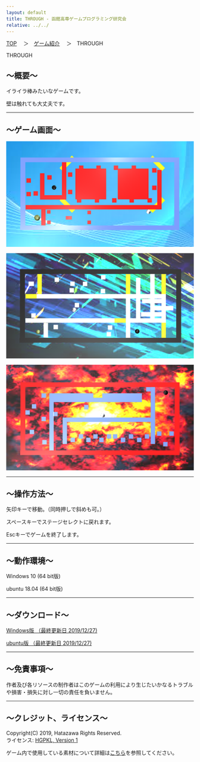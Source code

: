 ```yaml
---
layout: default
title: THROUGH - 函館高専ゲームプログラミング研究会
relative: ../../
---
```

<div class="content">
<div class="main">

<p class="bread">
<a href="../../">TOP</a>
　＞　<a href="../">ゲーム紹介</a>
　＞　THROUGH
</p>

<p class="title">
THROUGH
</p>

<h2>～概要～</h2>

<p>
イライラ棒みたいなゲームです。
</p>
<p>
壁は触れても大丈夫です。
</p>

<hr>
<h2>～ゲーム画面～</h2>

<p>
<img alt="スクリーンショット" src="./ss1.png">
</p>

<p>
<img alt="スクリーンショット" src="./ss2.png">
</p>

<p>
<img alt="スクリーンショット" src="./ss3.png">
</p>

<hr>
<h2>～操作方法～</h2>

<p>
矢印キーで移動。（同時押しで斜めも可。）
</p>
<p>
スペースキーでステージセレクトに戻れます。
</p>
<p>
Escキーでゲームを終了します。
</p>


<hr>
<h2>～動作環境～</h2>

<p>
Windows 10 (64 bit版)
</p>
<p>
ubuntu 18.04 (64 bit版)
</p>

<hr>
<h2>～ダウンロード～</h2>

<p>
<a href="https://box.yahoo.co.jp/guest/viewer?sid=box-l-26oalqoyfj6fl63uanefeuz3se-1001&uniqid=0f835489-3e6f-4027-8da0-aa3d730c5aa6&viewtype=detail">
Windows版 （最終更新日 2019/12/27) </a>
</p>

<p>
<a href="https://box.yahoo.co.jp/guest/viewer?sid=box-l-26oalqoyfj6fl63uanefeuz3se-1001&uniqid=1bd963e4-37f4-4018-85b7-1e4fcdcf897a&viewtype=detail">
ubuntu版 （最終更新日 2019/12/27) </a>
</p>

<hr>
<h2>～免責事項～</h2>

<p>
作者及び各リソースの制作者はこのゲームの利用により生じたいかなるトラブルや損害・損失に対し一切の責任を負いません。
</p>

<hr>
<h2>～クレジット、ライセンス～</h2>

<p>
Copyright(C) 2019, Hatazawa Rights Reserved.
<br>
ライセンス: <a href="../../other/HGPKLv1.html">HGPKL, Version 1</a>
</p>

<p>
ゲーム内で使用している素材について詳細は<a href="./readme.txt">こちら</a>を参照してください。
</p>

</div>
</div>
